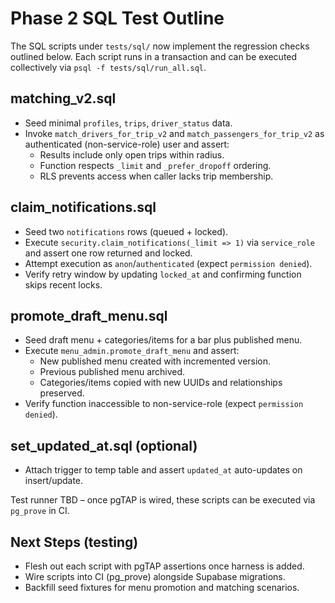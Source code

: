 # Phase 2 SQL Test Outline

The SQL scripts under `tests/sql/` now implement the regression checks outlined
below. Each script runs in a transaction and can be executed collectively via
`psql -f tests/sql/run_all.sql`.

## matching_v2.sql

- Seed minimal `profiles`, `trips`, `driver_status` data.
- Invoke `match_drivers_for_trip_v2` and `match_passengers_for_trip_v2` as
  authenticated (non-service-role) user and assert:
  - Results include only open trips within radius.
  - Function respects `_limit` and `_prefer_dropoff` ordering.
  - RLS prevents access when caller lacks trip membership.

## claim_notifications.sql

- Seed two `notifications` rows (queued + locked).
- Execute `security.claim_notifications(_limit => 1)` via `service_role` and
  assert one row returned and locked.
- Attempt execution as `anon`/`authenticated` (expect `permission denied`).
- Verify retry window by updating `locked_at` and confirming function skips
  recent locks.

## promote_draft_menu.sql

- Seed draft menu + categories/items for a bar plus published menu.
- Execute `menu_admin.promote_draft_menu` and assert:
  - New published menu created with incremented version.
  - Previous published menu archived.
  - Categories/items copied with new UUIDs and relationships preserved.
- Verify function inaccessible to non-service-role (expect `permission denied`).

## set_updated_at.sql (optional)

- Attach trigger to temp table and assert `updated_at` auto-updates on
  insert/update.

Test runner TBD – once pgTAP is wired, these scripts can be executed via
`pg_prove` in CI.

## Next Steps (testing)

- Flesh out each script with pgTAP assertions once harness is added.
- Wire scripts into CI (pg_prove) alongside Supabase migrations.
- Backfill seed fixtures for menu promotion and matching scenarios.
